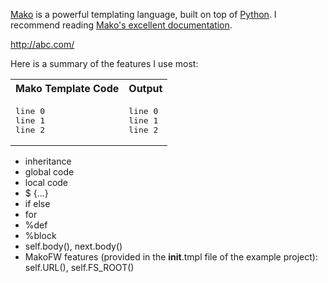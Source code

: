 [Mako](http://www.makotemplates.org/) is a powerful templating language, built on top of [Python](https://www.python.org/).  I recommend reading [Mako's excellent documentation](http://docs.makotemplates.org/en/latest/).

<http://abc.com/>

Here is a summary of the features I use most:

<table>
<tr><th>Mako Template Code</th><th>Output</th></tr>
<tr>
  <td><pre>line 0
line 1
line 2</pre></td>
  <td><pre>
line 0
line 1
line 2
</pre></td>
  </td>
</tr>
</table>


* inheritance
* global code
* local code
* $ {...}
* if else
* for
* %def
* %block
* self.body(), next.body()
* MakoFW features (provided in the __init__.tmpl file of the example project): self.URL(), self.FS_ROOT()
